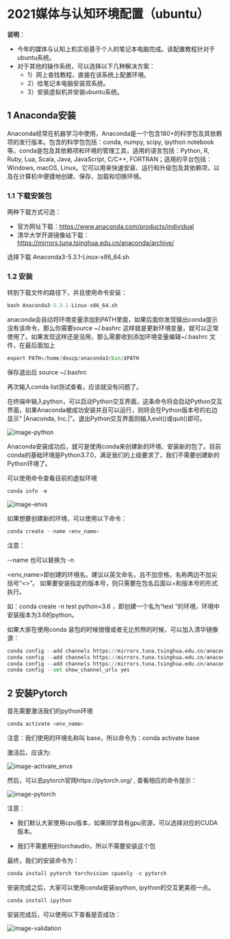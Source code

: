 # 2021媒体与认知环境配置（ubuntu）

**说明**：

+ 今年的媒体与认知上机实验基于个人的笔记本电脑完成。该配置教程针对于ubuntu系统。
+ 对于其他的操作系统，可以选择以下几种解决方案：
  + 1）网上查找教程，直接在该系统上配置环境。
  + 2）给笔记本电脑安装双系统。
  + 3）安装虚拟机并安装ubuntu系统。

## 1 Anaconda安装

Anaconda经常在机器学习中使用，Anaconda是一个包含180+的科学包及其依赖项的发行版本。包含的科学包包括：conda, numpy, scipy, ipython notebook等。conda是包及其依赖项和环境的管理工具，适用的语言包括：Python, R, Ruby, Lua, Scala, Java, JavaScript, C/C++, FORTRAN；适用的平台包括：Windows, macOS, Linux。它可以用来快速安装、运行和升级包及其依赖项，以及在计算机中便捷地创建、保存、加载和切换环境。



### 1.1 下载安装包 

两种下载方式可选：

+ 官方网址下载：https://www.anaconda.com/products/individual
+ 清华大学开源镜像站下载：https://mirrors.tuna.tsinghua.edu.cn/anaconda/archive/

选择下载 Anaconda3-5.3.1-Linux-x86_64.sh

### 1.2 安装

转到下载文件的路径下，并且使用命令安装：

```python
bash Anaconda3-5.3.1-Linux-x86_64.sh
```

anaconda会自动将环境变量添加到PATH里面，如果后面你发现输出conda提示没有该命令，那么你需要source \~/.bashrc 这样就是更新环境变量，就可以正常使用了。如果发现这样还是没用，那么需要收到添加环境变量编辑\~/.bashrc 文件，在最后面加上

```python
export PATH=/home/douzp/anaconda3/bin:$PATH
```

保存退出后 source ~/.bashrc 

再次输入conda list测试查看，应该就没有问题了。

在终端中输入python，可以启动Python交互界面，这条命令将会启动Python交互界面，如果Anaconda被成功安装并且可以运行，则将会在Python版本号的右边显示“ |Anaconda, Inc.|”。退出Python交互界面则输入exit()或quit()即可。

![image-python](pictures/python.PNG)

Anaconda安装成功后，就可是使用conda来创建新的环境、安装新的包了。目前conda的基础环境是Python3.7.0，满足我们的上级要求了，我们不需要创建新的Python环境了。

可以使用命令查看目前的虚拟环境

```python
conda info -e
```

![image-envs](pictures/virtual_enviroment.PNG)

如果想要创建新的环境，可以使用以下命令：

```python
conda create --name <env_name>
```

注意：

--name 也可以替换为 -n

<env_name>即创建的环境名。建议以英文命名，且不加空格，名称两边不加尖括号“<>”。
如果要安装指定的版本号，则只需要在包名后面以=和版本号的形式执行。

如：conda create -n test python=3.6 ，即创建一个名为“test ”的环境，环境中安装版本为3.6的python。



如果大家在使用conda 装包的时候很慢或者无比煎熬的时候，可以加入清华镜像源：

```python
conda config --add channels https://mirrors.tuna.tsinghua.edu.cn/anaconda/cloud/pytorch/
conda config --add channels https://mirrors.tuna.tsinghua.edu.cn/anaconda/pkgs/free/
conda config --add channels https://mirrors.tuna.tsinghua.edu.cn/anaconda/pkgs/main/
conda config --set show_channel_urls yes
```



## 2 安装Pytorch



 首先需要激活我们的python环境

```python
conda activate <env_name>
```

注意：我们使用的环境名称叫 base，所以命令为：conda activate base

激活后，应该为:

![image-activate_envs](pictures/activate_enviroment.PNG)



然后，可以去pytorch官网https://pytorch.org/ ,  查看相应的命令提示：

![image-pytorch](pictures/pytorch.PNG)

注意：

+ 我们默认大家使用cpu版本，如果同学具有gpu资源，可以选择对应的CUDA版本。

+ 我们不需要用到torchaudio，所以不需要安装这个包

最终，我们的安装命令为：

```python
conda install pytorch torchvision cpuonly -c pytorch
```
安装完成之后，大家可以使用conda安装ipython, ipython的交互更美观一点。

```python
conda install ipython
```

安装完成后，可以使用以下查看是否成功：

![image-validation](pictures/validation.PNG)
